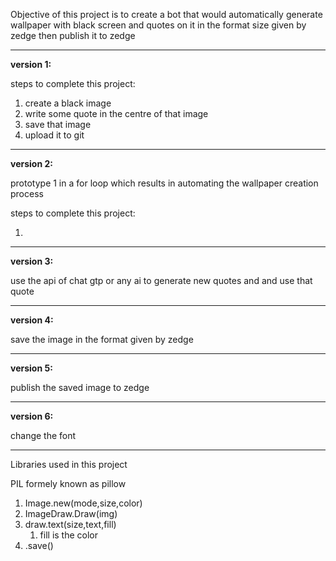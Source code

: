 Objective of this project is to create a bot that would automatically generate wallpaper with black screen and quotes on it in the format size given by zedge then publish it to zedge

****
<b> version 1: </b>

steps to complete this project:

1. create a black image
2. write some quote in the centre of that image
3. save that image 
4. upload it to git

****

<b> version 2: </b>

prototype 1 in a for loop which results in automating the wallpaper creation process 

steps to complete this project:

1. 
****

<b> version 3: </b>

use the api of chat gtp or any ai to generate new quotes and and use that quote

****

<b> version 4: </b>

save the image in the format given by zedge

****

<b> version 5: </b>

publish the saved image to zedge

****

<b> version 6: </b>

change the font

****

Libraries used in this project 

PIL formely known as pillow

1. Image.new(mode,size,color)
2. ImageDraw.Draw(img)
3. draw.text(size,text,fill)
   1. fill is the color 
4. .save()